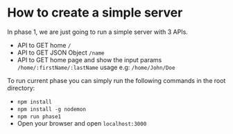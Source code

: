 # How to create a simple server
In phase 1, we are just going to run a simple server with 3 APIs. 
* API to GET home `/`
* API to GET JSON Object `/name`
* API to GET home page and show the input params `/home/:firstName/:lastName` usage e.g: `/home/John/Doe`


To run current phase you can simply run the following commands in the root directory:
* ``` npm install ```
* ``` npm install -g nodemon ```
* ``` npm run phase1 ```
* Open your browser and open `localhost:3000`

